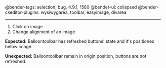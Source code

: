 @bender-tags: selection, bug, 4.9.1, 1580
@bender-ui: collapsed
@bender-ckeditor-plugins: wysiwygarea, toolbar, easyimage, divarea

----

1. Click on image
2. Change alignment of an image

**Expected:** Balloontoolbar has refreshed buttons' state and it's positioned below image.

**Unexpected:** Balloontoolbar remain in origin position, buttons are not refreshed.
